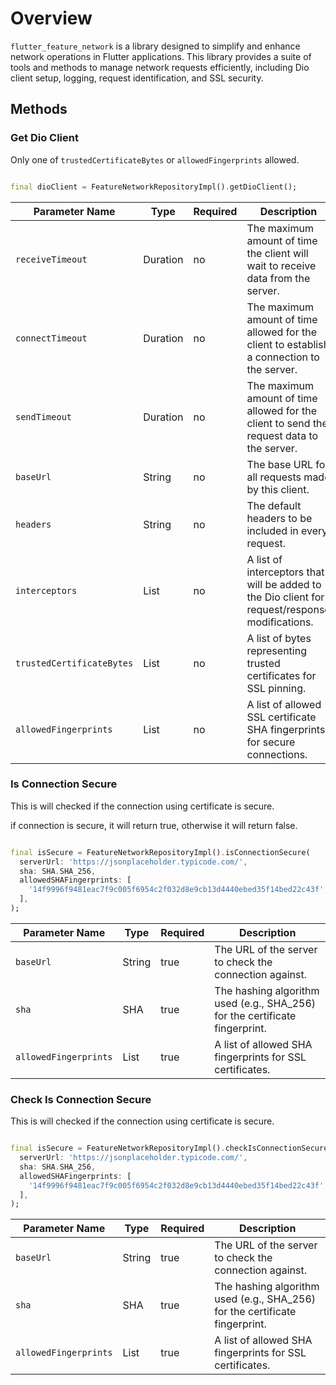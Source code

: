 # Overview

`flutter_feature_network` is a library designed to simplify and enhance network operations in Flutter
applications.
This library provides a suite of tools and methods to manage network requests efficiently, including
Dio client setup, logging, request identification, and SSL security.

## Methods

### Get Dio Client

Only one of `trustedCertificateBytes` or `allowedFingerprints` allowed.

```dart

final dioClient = FeatureNetworkRepositoryImpl().getDioClient();
```

| Parameter Name            | Type              | Required | Description                                                                                     |
|---------------------------|-------------------|----------|-------------------------------------------------------------------------------------------------|
| `receiveTimeout`          | Duration          | no       | The maximum amount of time the client will wait to receive data from the server.                |
| `connectTimeout`          | Duration          | no       | The maximum amount of time allowed for the client to establish a connection to the server.      |
| `sendTimeout`             | Duration          | no       | The maximum amount of time allowed for the client to send the request data to the server.       |
| `baseUrl`                 | String            | no       | The base URL for all requests made by this client.                                              |
| `headers`                 | String            | no       | The default headers to be included in every request.                                            |
| `interceptors`            | List<Interceptor> | no       | A list of interceptors that will be added to the Dio client for request/response modifications. |
| `trustedCertificateBytes` | List<int>         | no       | A list of bytes representing trusted certificates for SSL pinning.                              |
| `allowedFingerprints`     | List<String>      | no       | A list of allowed SSL certificate SHA fingerprints for secure connections.                      |

### Is Connection Secure

This is will checked if the connection using certificate is secure.

if connection is secure, it will return true, otherwise it will return false.

```dart

final isSecure = FeatureNetworkRepositoryImpl().isConnectionSecure(
  serverUrl: 'https://jsonplaceholder.typicode.com/',
  sha: SHA.SHA_256,
  allowedSHAFingerprints: [
    '14f9996f9481eac7f9c005f6954c2f032d8e9cb13d4440ebed35f14bed22c43f',
  ],
);
```

| Parameter Name        | Type         | Required | Description                                                                 |
|-----------------------|--------------|----------|-----------------------------------------------------------------------------|
| `baseUrl`             | String       | true     | The URL of the server to check the connection against.                      |
| `sha`                 | SHA          | true     | The hashing algorithm used (e.g., SHA_256) for the certificate fingerprint. |
| `allowedFingerprints` | List<String> | true     | A list of allowed SHA fingerprints for SSL certificates.                    |

### Check Is Connection Secure

This is will checked if the connection using certificate is secure.

```dart

final isSecure = FeatureNetworkRepositoryImpl().checkIsConnectionSecure(
  serverUrl: 'https://jsonplaceholder.typicode.com/',
  sha: SHA.SHA_256,
  allowedSHAFingerprints: [
    '14f9996f9481eac7f9c005f6954c2f032d8e9cb13d4440ebed35f14bed22c43f',
  ],
);
```

| Parameter Name        | Type         | Required | Description                                                                 |
|-----------------------|--------------|----------|-----------------------------------------------------------------------------|
| `baseUrl`             | String       | true     | The URL of the server to check the connection against.                      |
| `sha`                 | SHA          | true     | The hashing algorithm used (e.g., SHA_256) for the certificate fingerprint. |
| `allowedFingerprints` | List<String> | true     | A list of allowed SHA fingerprints for SSL certificates.                    |


